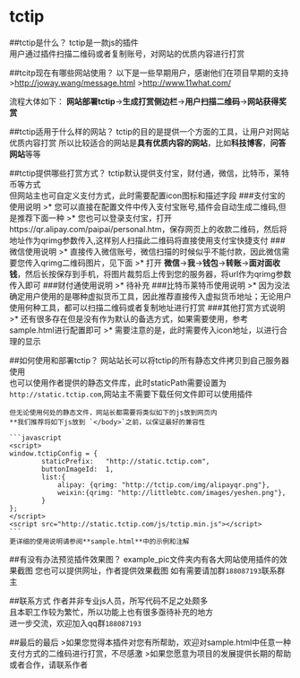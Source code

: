 tctip
========

##tctip是什么？
tctip是一款js的插件  
用户通过插件扫描二维码或者复制账号，对网站的优质内容进行打赏  

##tcitp现在有哪些网站使用？
以下是一些早期用户，感谢他们在项目早期的支持
	>http://joway.wang/message.html
	>http://www.11what.com/

流程大体如下：
**网站部署tctip**->**生成打赏侧边栏**->**用户扫描二维码**->**网站获得奖赏**

##tctip适用于什么样的网站？
tctip的目的是提供一个方面的工具，让用户对网站优质内容打赏
所以比较适合的网站是**具有优质内容的网站**，比如**科技博客**，**问答网站**等等

##tctip提供哪些打赏方式？
	tctip默认提供支付宝，财付通，微信，比特币，莱特币等方式  
	但网站主也可自定义支付方式，此时需要配置icon图标和描述字段
###支付宝的使用说明
	>* 您可以直接在配置文件中传入支付宝账号,插件会自动生成二维码,但是推荐下面一种
	>* 您也可以登录支付宝，打开https://qr.alipay.com/paipai/personal.htm，保存网页上的收款二维码，然后将地址作为qrimg参数传入,这样别人扫描此二维码将直接使用支付宝快捷支付
###微信使用说明
	>* 直接传入微信账号，微信扫描的时候似乎不能付款，因此微信需要您传入qrimg二维码图片，见下面
	>* 打开 **微信**->**我**->**钱包**->**转账**->**面对面收钱**，然后长按保存到手机，将图片裁剪后上传到您的服务器，将url作为qrimg参数传入即可
###财付通使用说明
	>* 待补充
###比特币莱特币使用说明
	>* 因为没法确定用户使用的是哪种虚拟货币工具，因此推荐直接传入虚拟货币地址；无论用户使用何种工具，都可以扫描二维码或者复制地址进行打赏
###其他打赏方式说明
	>* 还有很多存在但是没有作为默认的备选方式，如果需要使用，参考sample.html进行配置即可
	>* 需要注意的是，此时需要传入icon地址，以进行合理的显示


##如何使用和部署tctip？
	网站站长可以将tctip的所有静态文件拷贝到自己服务器使用  
	也可以使用作者提供的静态文件库，此时staticPath需要设置为`http://static.tctip.com`,网站主不需要下载任何文件即可以使用插件  

	但无论使用何处的静态文件，网站长都需要将类似如下的js放到网页内
	**我们推荐将如下js放到 `</body>`之前，以保证最好的兼容性

	```javascript
	<script>
	window.tctipConfig = {
			staticPrefix:   "http://static.tctip.com",
			buttonImageId:  1,
			list:{
		 		alipay: {qrimg: "http://tctip.com/img/alipayqr.png"},
		 		weixin:{qrimg: "http://littlebtc.com/images/yeshen.png"},
			}
	};
	</script>
	<script src="http://static.tctip.com/js/tctip.min.js"></script>
	```
	更详细的使用说明请参阅**sample.html**中的示例和注解

##有没有办法预览插件效果图？
example_pic文件夹内有各大网站使用插件的效果截图
您也可以提供网址，作者提供效果截图
如有需要请加群`188087193`联系群主

##联系方式
作者并非专业js人员，所写代码不足之处颇多  
且本职工作较为繁忙，所以功能上也有很多亟待补充的地方  
进一步交流，欢迎加入qq群`188087193`

##最后的最后
	>如果您觉得本插件对您有所帮助，欢迎对sample.html中任意一种支付方式的二维码进行打赏，不尽感激
	>如果您愿意为项目的发展提供长期的帮助或者合作，请联系作者
